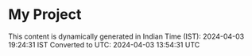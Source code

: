 # My Project

This content is dynamically generated in Indian Time (IST): 2024-04-03 19:24:31 IST
Converted to UTC: 2024-04-03 13:54:31 UTC
